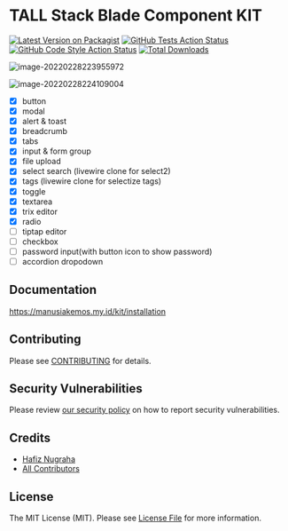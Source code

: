 # TALL Stack Blade Component KIT

[![Latest Version on Packagist](https://img.shields.io/packagist/v/manusiakemos/tall-stack-kit.svg?style=flat-square)](https://packagist.org/packages/manusiakemos/tall-stack-kit)
[![GitHub Tests Action Status](https://img.shields.io/github/workflow/status/manusiakemos/tall-stack-kit/run-tests?label=tests)](https://github.com/manusiakemos/tall-stack-kit/actions?query=workflow%3Arun-tests+branch%3Amain)
[![GitHub Code Style Action Status](https://img.shields.io/github/workflow/status/manusiakemos/tall-stack-kit/Check%20&%20fix%20styling?label=code%20style)](https://github.com/manusiakemos/tall-stack-kit/actions?query=workflow%3A"Check+%26+fix+styling"+branch%3Amain)
[![Total Downloads](https://img.shields.io/packagist/dt/manusiakemos/tall-stack-kit.svg?style=flat-square)](https://packagist.org/packages/manusiakemos/tall-stack-kit)

![image-20220228223955972](https://tva1.sinaimg.cn/large/e6c9d24egy1gztlt0jmvkj21qo0mgmzf.jpg)

![image-20220228224109004](https://tva1.sinaimg.cn/large/e6c9d24egy1gztlu5ykp3j21rq0cqq43.jpg)

- [x] button
- [x] modal
- [x] alert & toast
- [x] breadcrumb
- [x] tabs
- [x] input & form group
- [x] file upload
- [x] select search (livewire clone for select2)
- [x] tags (livewire clone for selectize tags)
- [x] toggle
- [x] textarea
- [x] trix editor
- [x] radio
- [ ] tiptap editor
- [ ] checkbox
- [ ] password input(with button icon to show password)
- [ ] accordion dropodown

## Documentation

https://manusiakemos.my.id/kit/installation

## Contributing

Please see [CONTRIBUTING](.github/CONTRIBUTING.md) for details.

## Security Vulnerabilities

Please review [our security policy](../../security/policy) on how to report security vulnerabilities.

## Credits

- [Hafiz Nugraha](https://github.com/manusiakemos)
- [All Contributors](../../contributors)

## License

The MIT License (MIT). Please see [License File](LICENSE.md) for more information.
